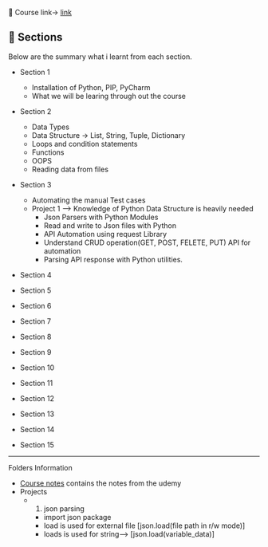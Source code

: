🔗 Course link-> [link](https://www.udemy.com/course/python-sdet-rest-api-automation/)

## 📌 Sections
Below are the summary what i learnt from each section.
- Section 1
    - Installation of Python, PIP, PyCharm
    - What we will be learing through out the course
- Section 2
    - Data Types
    - Data Structure -> List, String, Tuple, Dictionary
    - Loops and condition statements
    - Functions
    - OOPS
    - Reading data from files
- Section 3
    - Automating the manual Test cases
    - Project 1 --> Knowledge of Python Data Structure is heavily needed 
        - Json Parsers with Python Modules
        - Read and write to Json files with Python
        - API Automation using request Library
        - Understand CRUD operation(GET, POST, FELETE, PUT) API for automation
        - Parsing API response with Python utilities.

    
- Section 4
- Section 5
- Section 6
- Section 7
- Section 8
- Section 9
- Section 10
- Section 11
- Section 12
- Section 13
- Section 14
- Section 15




--------------------------------
Folders Information
-  [Course notes](./Course%20notes/) contains the notes from the udemy  
- Projects
    - 1. json parsing
        -  import json package 
        -  load is used for external file [json.load(file path in r/w mode)]
        -  loads is used for string--> [json.load(variable_data)]